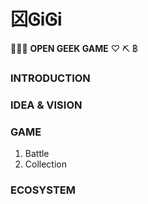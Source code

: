 # 龱ᎶiᎶi
  🎲🎲🎲 **OPEN GEEK GAME** ♡ ⛏ ฿
  
  ### INTRODUCTION
  
  ### IDEA & VISION
  
  ### GAME
  
  1. Battle
  2. Collection
  
  ### ECOSYSTEM
  
  
